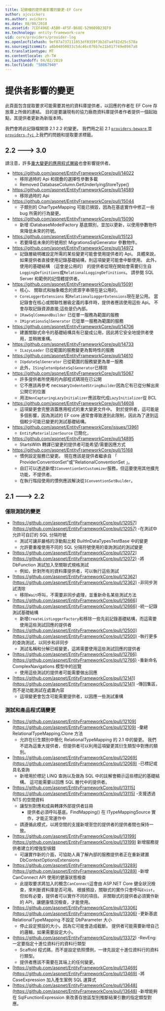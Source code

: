 ```yaml
---
title: 記錄檔的提供者影響的變更-EF Core
author: ajcvickers
ms.author: avickers
ms.date: 08/08/2018
ms.assetid: 7CEF496E-A5B0-4F5F-B68E-529609B23EF9
ms.technology: entity-framework-core
uid: core/providers/provider-log
ms.openlocfilehash: 9ef87a737111053df0359f3b2d7a4f82d25c578a
ms.sourcegitcommit: a8b04050033c5dc46c076b7e21b017749e0967a8
ms.translationtype: MT
ms.contentlocale: zh-TW
ms.lasthandoff: 04/02/2019
ms.locfileid: "58867940"
---
```

# <a name="provider-impacting-changes"></a>提供者影響的變更

此頁面包含提取要求可能需要其他的資料庫提供者，以回應的作者在 EF Core 存放庫上所做的連結。 目的是要讓現有的協力廠商資料庫提供者作者提供一個起始點，其提供者更新為新版本時。

我們會將此記錄檔開頭 2.1 2.2 的變更。 我們用之前 2.1 [ `providers-beware` ](https://github.com/aspnet/EntityFrameworkCore/labels/providers-beware)並[ `providers-fyi` ](https://github.com/aspnet/EntityFrameworkCore/labels/providers-fyi)上我們的問題和提取要求標籤。

## <a name="22-----30"></a>2.2 ---> 3.0

請注意，許多[重大變更的應用程式層級](../what-is-new/ef-core-3.0/breaking-changes.md)也會影響提供者。

* https://github.com/aspnet/EntityFrameworkCore/pull/14022
  * 移除過時的 Api 和摺疊的選擇性參數多載
  * Removed DatabaseColumn.GetUnderlyingStoreType()
* https://github.com/aspnet/EntityFrameworkCore/pull/14589
  * 移除過時的 Api
* https://github.com/aspnet/EntityFrameworkCore/pull/15044
  * 子類別的 CharTypeMapping 可能已損毀，因為在基底實作中修正一些 bug 所需的行為變更。
* https://github.com/aspnet/EntityFrameworkCore/pull/15090
  * 新增 IDatabaseModelFactory 基底類別，並加以更新，以使用參數物件來降低未來的符號。
* https://github.com/aspnet/EntityFrameworkCore/pull/15123
  * 若要降低未來的符號用於 MigrationsSqlGenerator 參數物件。
* https://github.com/aspnet/EntityFrameworkCore/pull/14972
  * 記錄層級明確設定所需的某些變更可能會使用提供者的 Api。 具體來說，如果提供者直接使用記錄基礎結構，則這項變更可能會中斷使用。 此外，使用的基礎結構 （這會是公用的） 的提供者從現在開始會需要衍生自`LoggingDefinitions`或`RelationalLoggingDefinitions`。 請參閱 SQL Server 和範例的記憶體提供者。
* https://github.com/aspnet/EntityFrameworkCore/pull/15091
  * 核心、 關聯式和抽象概念的資源字串現在是公用的。
  * `CoreLoggerExtensions` 和`RelationalLoggerExtensions`現在是公用。 當記錄會在核心或關聯性層級定義的事件時，提供者應該使用這些 Api。 不會存取記錄資源直接;這些是仍內部。
  * `IRawSqlCommandBuilder` 已從單一服務為範圍的服務
  * `IMigrationsSqlGenerator` 已從單一服務為範圍的服務
* https://github.com/aspnet/EntityFrameworkCore/pull/14706
  * 建置關聯式命令的基礎結構具有已變成公用，因此將它安全地提供者使用，並稍微重構。
* https://github.com/aspnet/EntityFrameworkCore/pull/14733
  * `ILazyLoader` 已從範圍的服務變更為暫時性的服務
* https://github.com/aspnet/EntityFrameworkCore/pull/14610
  * `IUpdateSqlGenerator` 已從範圍的服務變更為單一服務
  * 此外，`ISingletonUpdateSqlGenerator`已移除
* https://github.com/aspnet/EntityFrameworkCore/pull/15067
  * 許多提供者所使用的內部程式碼現在已公開
  * 它不應該再參考 necssary`IndentedStringBuilder`因為它有已從分解出來公開它的位置
  * 用法`NonCapturingLazyInitializer`應該取代成`LazyInitializer`從 BCL
* https://github.com/aspnet/EntityFrameworkCore/pull/14608
  * 這項變更會完整涵蓋應用程式的重大變更文件中。 對於提供者，這可能是多個影響，因為測試的 EF core 通常會導致達到此限制，因此為了達到這個較少可能已變更的測試基礎結構。
* https://github.com/aspnet/EntityFrameworkCore/issues/13961
  * `EntityMaterializerSource` 已簡化，
* https://github.com/aspnet/EntityFrameworkCore/pull/14895
  * StartsWith 轉譯已變更的提供者可能希望/需要因應方式
* https://github.com/aspnet/EntityFrameworkCore/pull/15168
  * 慣例設定服務已變更。 現在應該是提供者繼承自 「 ProviderConventionSet"或"RelationalConventionSet 」。
  * 自訂可以透過新增`IConventionSetCustomizer`服務，但這要使用其他擴充功能，不提供者。
  * 在執行階段使用的慣例應該解決從`IConventionSetBuilder`。

## <a name="21-----22"></a>2.1 ---> 2.2

### <a name="test-only-changes"></a>僅限測試的變更

* [https://github.com/aspnet/EntityFrameworkCore/pull/12057](https://github.com/aspnet/EntityFrameworkCore/pull/12057) -在測試中允許可自訂的 SQL 分隔符號
  * 測試可讓非嚴格的浮動點比較 BuiltInDataTypesTestBase 中的變更
  * 允許要重複使用不同的 SQL 分隔符號使用的查詢測試的測試變更
* [https://github.com/aspnet/EntityFrameworkCore/pull/12072](https://github.com/aspnet/EntityFrameworkCore/pull/12072) -將 DbFunction 測試加入至關聯式規格測試
  * 例如，針對所有的資料庫提供者，可以執行這些測試
* [https://github.com/aspnet/EntityFrameworkCore/pull/12362](https://github.com/aspnet/EntityFrameworkCore/pull/12362) -非同步測試清除
  * 移除`Wait`呼叫，不需要非同步處理，並重新命名某些測試方法
* [https://github.com/aspnet/EntityFrameworkCore/pull/12666](https://github.com/aspnet/EntityFrameworkCore/pull/12666) -統一記錄測試基礎結構
  * 新增`CreateListLoggerFactory`和移除一些先前記錄基礎結構，而這需要使用這些測試回應的提供者
* [https://github.com/aspnet/EntityFrameworkCore/pull/12500](https://github.com/aspnet/EntityFrameworkCore/pull/12500) -執行更多的查詢測試，以同步和非同步
  * 測試名稱和分解已經變更，這將需要使用這些測試回應的提供者
* [https://github.com/aspnet/EntityFrameworkCore/pull/12766](https://github.com/aspnet/EntityFrameworkCore/pull/12766) -重新命名 ComplexNavigations 模型中的巡覽
  * 使用這些測試的提供者可能需要做出回應
* [https://github.com/aspnet/EntityFrameworkCore/pull/12141](https://github.com/aspnet/EntityFrameworkCore/pull/12141) -傳回集區，而不是功能測試在處置內容
  * 這項變更會包含可能需要提供者，以因應一些測試重構


### <a name="test-and-product-code-changes"></a>測試和產品程式碼變更

* [https://github.com/aspnet/EntityFrameworkCore/pull/12109](https://github.com/aspnet/EntityFrameworkCore/pull/12109) -彙總 RelationalTypeMapping.Clone 方法
  * 允許在衍生類別中簡化 RelationalTypeMapping 的 2.1 中的變更。 我們不認為這重大提供者，但提供者可以利用這項變更其衍生類型中對應的類別。
* [https://github.com/aspnet/EntityFrameworkCore/pull/12069](https://github.com/aspnet/EntityFrameworkCore/pull/12069) -已標記或具名查詢
  * 新增用於標記 LINQ 查詢以及做為 SQL 中的註解會顯示這些標記的基礎結構。 這可能需要以回應 SQL 層代中的提供者。
* [https://github.com/aspnet/EntityFrameworkCore/pull/13115](https://github.com/aspnet/EntityFrameworkCore/pull/13115) -支援透過 NTS 的空間資料
  * 讓型別對應和成員轉譯外部提供者註冊
    * 提供者必須呼叫基底。FindMapping() 在 ITypeMappingSource 實作，才能正常運作中
  * 請遵循此模式，以將空間的支援新增至您的提供者的提供者間也保持一致。
* [https://github.com/aspnet/EntityFrameworkCore/pull/13199](https://github.com/aspnet/EntityFrameworkCore/pull/13199) 新增服務提供者建立的增強型偵錯
  * 可讓實作新的介面，可協助人員了解內部的服務提供者正在重新建置 DbContextOptionsExtensions
* [https://github.com/aspnet/EntityFrameworkCore/pull/13289](https://github.com/aspnet/EntityFrameworkCore/pull/13289) -新增 CanConnect API 使用的健康狀態檢查
  * 此提取要求將加入的概念`CanConnect`這會由 ASP.NET Core 健全狀況檢查，來判斷資料庫是否可用。 根據預設，關聯式的實作只會呼叫`Exist`，但如有必要，提供者可以實作不同的項目。 非關聯式的提供者必須實作新的 API，讓健康情況檢查，才能使用。
* [https://github.com/aspnet/EntityFrameworkCore/pull/13306](https://github.com/aspnet/EntityFrameworkCore/pull/13306) -更新基底 RelationalTypeMapping 不設定 DbParameter 大小
  * 停止設定預設的大小，因為它可能會造成截斷。 提供者可能需要新增自己的邏輯，如果需要設定大小。
* (https://github.com/aspnet/EntityFrameworkCore/pull/13372) -RevEng:一定要指定十進位資料行的資料行類型
  * Scaffold 程式碼，而不是設定依照慣例，一律先設定十進位資料行的資料行類型。
  * 提供者應該不需要在其端上的任何變更。
* [https://github.com/aspnet/EntityFrameworkCore/pull/13469](https://github.com/aspnet/EntityFrameworkCore/pull/13469) -將 CaseExpression 加入產生案例 SQL 運算式
* [https://github.com/aspnet/EntityFrameworkCore/pull/13648](https://github.com/aspnet/EntityFrameworkCore/pull/13648) -新增能夠在 SqlFunctionExpression 來改善存放區型別推斷結果引數的指定類型對應。
